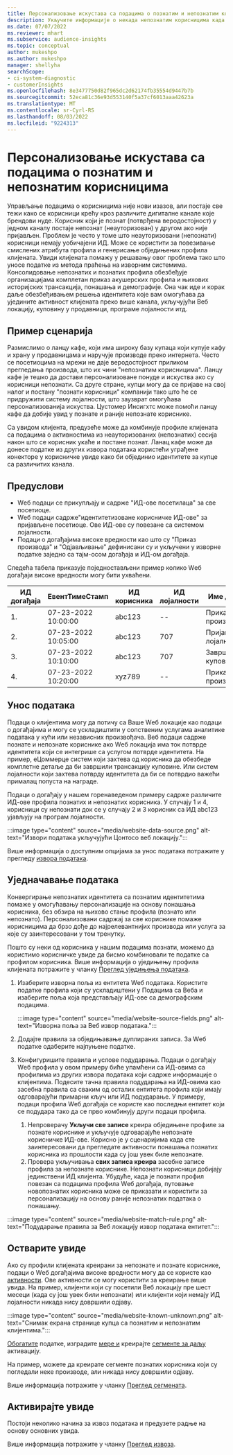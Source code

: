 ```yaml
---
title: Персонализовање искустава са подацима о познатим и непознатим корисницима
description: Укључите информације о некада непознатим корисницима када знате њихов идентитет.
ms.date: 07/07/2022
ms.reviewer: mhart
ms.subservice: audience-insights
ms.topic: conceptual
author: mukeshpo
ms.author: mukeshpo
manager: shellyha
searchScope:
- ci-system-diagnostic
- customerInsights
ms.openlocfilehash: 8e3477750d82f965dc2d62174fb35554d9447b7b
ms.sourcegitcommit: 52eca81c36e93d553140f5a37cf6013aaa42623a
ms.translationtype: MT
ms.contentlocale: sr-Cyrl-RS
ms.lasthandoff: 08/03/2022
ms.locfileid: "9224313"
---
```

# <a name="personalize-your-experiences-with-data-about-known-and-unknown-users"></a>Персонализовање искустава са подацима о познатим и непознатим корисницима

Управљање подацима о корисницима није нови изазов, али постаје све тежи како се корисници крећу кроз различите дигиталне канале које брендови нуде. Корисник који је познат (потврђена веродостојност) у једном каналу постаје непознат (неауторизован) у другом ако није пријављен. Проблем је често у томе што неауторизовани (непознати) корисници немају уобичајени ИД. Може се користити за повезивање смислених атрибута профила и генерисање обједињених профила клијената. Увиди клијената помажу у решавању овог проблема тако што уносе податке из метода праћења на изворним системима. Консолидовање непознатих и познатих профила обезбеђује организацијама комплетан приказ акушерских профила и њихових историјских трансакција, понашања и демографије. Она чак иде и корак даље обезбеђивањем решења идентитета које вам омогућава да уједините активност клијената преко више канала, укључујући Веб локацију, куповину у продавници, програме лојалности итд.

## <a name="sample-scenario"></a>Пример сценарија

Размислимо о ланцу кафе, који има широку базу купаца који купује кафу и храну у продавницама и наручује производе преко интернета. Често се посетиоцима на мрежи не даје веродостојност приликом прегледања производа, што их чини "непознатим корисницима". Ланцу кафе је тешко да достави персонализоване понуде и искуства ако су корисници непознати. Са друге стране, купци могу да се пријаве на свој налог и постану "познати корисници" компанији тако што ће се придружити систему лојалности, што заузврат омогућава персонализованија искуства. Цустомер Инсигхтс може помоћи ланцу кафе да добије увид у познате и раније непознате кориснике.

Са увидом клијента, предузеће може да комбинује профиле клијената са подацима о активностима из неауторизованих (непознатих) сесија након што се корисник укаће и постане познат. Ланац кафе може да донесе податке из других извора података користећи уграђене конекторе у корисничке увиде како би објединио идентитете за купце са различитих канала.

## <a name="prerequisites"></a>Предуслови

- Wеб подаци се прикупљају и садрже "ИД-ове посетилаца" за све посетиоце.
- Wеб подаци садрже"идентитетизоване корисничке ИД-ове" за пријављене посетиоце. Ове ИД-ове су повезане са системом лојалности.
- Подаци о догађајима високе вредности као што су "Приказ производа" и "Одјављивање" дефинисани су и укључени у изворне податке заједно са тајм-осом догађаја и ИД-ом догађаја.

Следећа табела приказује поједностављени пример колико Wеб догађаји високе вредности могу бити ухваћени.

|ИД догађаја|ЕвентТимеСтамп|ИД корисника|ИД лојалности|Име догађаја|
|--|--|--|--|--|
|1.|07-23-2022 10:00:00|abc123|--|Приказ производа|
|2.|07-23-2022 10:05:00|abc123|707|Пријављивање лојалности|
|3.|07-23-2022 10:10:00|abc123|707|Завршетак куповине|
|4.|07-23-2022 10:20:00|xyz789|--|Приказ производа|

## <a name="data-ingestion"></a>Унос података

Подаци о клијентима могу да потичу са Ваше Wеб локације као подаци о догађајима и могу се ускладиштити у сопственим услугама аналитике података у кући или независних произвођача. Веб подаци садрже познате и непознате кориснике ако Wеб локација има ток потврде идентитета који се интегрише са услугом потврде идентитета. На пример, еЦоммерце систем који захтева од корисника да обезбеде комплетне детаље да би завршили трансакцију куповине. Или систем лојалности који захтева потврду идентитета да би се потврдио важећи прималац попуста на награде.

Подаци о догађају у нашем горенаведеном примеру садрже различите ИД-ове профила познатих и непознатих корисника. У случају 1 и 4, корисници су непознати док се у случају 2 и 3 корисник са ИД abc123 ујављују на програм лојалности.

:::image type="content" source="media/website-data-source.png" alt-text="Извори података укључујући Цонтосо веб локацију.":::

Више информација о доступним опцијама за унос података потражите у прегледу [извора података](data-sources.md).

## <a name="data-unification"></a>Уједначавање података

Конвергирање непознатих идентитета са познатим идентитетима помаже у омогућавању персонализације на основу понашања корисника, без обзира на њихово стање профила (познато или непознато). Персонализовани садржај за све кориснике помаже корисницима да брзо дође до најрелевантнијих производа или услуга за које су заинтересовани у том тренутку.

Пошто су неки од корисника у нашим подацима познати, можемо да користимо корисничке увиде да бисмо комбиновали те податке са профилом корисника. Више информација о уједињењу профила клијената потражите у чланку [Преглед уједињења података](data-unification.md).

1. Изаберите изворна поља из ентитета Wеб података. Користите податке профила који су ускладиштени у Подацима са Веба и изаберите поља која представљају ИД-ове са демографским подацима.

   :::image type="content" source="media/website-source-fields.png" alt-text="Изворна поља за Веб извор података.":::

1. Додајте правила за обједињавање дуплираних записа. За Wеб податке одаберите најпуњене податке.

1. Конфигуришите правила и услове подударања. Подаци о догађају Wеб профила у овом примеру биће упамћени са ИД-овима са профилима из других извора података који садрже информације о клијентима. Подесите тачна правила подударања на ИД-овима као засебна правила са сваким од осталих ентитета профила који имају одговарајући примарни кључ или ИД подударање. У примеру, подаци профила Wеб догађаја се користе као последњи ентитет који се подудара тако да се прво комбинују други подаци профила.
   1. Непроверачу **Укључи све записе** креира обједињене профиле за познате кориснике и укључује одговарајуће непознате корисничке ИД-ове. Корисно је у сценаријима када сте заинтересовани да прегледате активности понашања познатих корисника из прошлости када су још увек биле непознате.
   1. Провера укључивања **свих записа креира** засебне записе профила за непознате кориснике. Непознати корисници добијају јединствени ИД клијента. Убудуће, када је познати профил повезан са подацима профила Wеб догађаја, путовање новопознатих корисника може се приказати и користити за персонализацију на основу раније непознатих података о понашању.

:::image type="content" source="media/website-match-rule.png" alt-text="Подударање правила за Веб локацију извор података ентитет.":::

## <a name="get-insights"></a>Остварите увиде

Ако су профили клијената креирани за непознате и познате кориснике, подаци о Wеб догађајима високе вредности могу да се користе као [активности](activities.md). Ове активности се могу користити за креирање више увида. На пример, клијенти који су посетили Веб локацију пре шест месеци (када су још увек били непознати) или клијенти који немају ИД лојалности никада нису довршили одјаву.

:::image type="content" source="media/website-known-unknown.png" alt-text="Снимак екрана странице купца са познатим и непознатим клијентима.":::

[Обогатите](enrichment-hub.md) податке, изградите [мере и](measures.md) креирајте [сегменте за даљу](segments.md) активацију.

На пример, можете да креирате сегменте познатих корисника који су погледали неке производе, али никада нису довршили одјаву.

Више информација потражите у чланку [Преглед сегмената](segments.md).

## <a name="activate-insights"></a>Активирајте увиде

Постоји неколико начина за извоз података и предузете радње на основу основних увида.

Више информација потражите у чланку [Преглед извоза](export-destinations.md).

